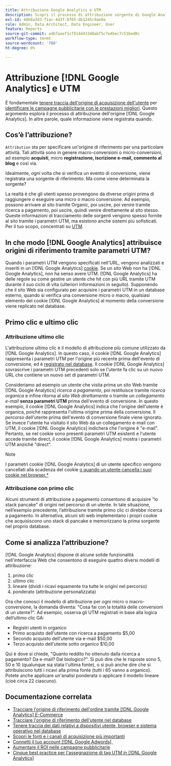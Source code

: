 ```yaml
---
title: Attribuzione Google Analytics e UTM
description: Scopri il processo di attribuzione sorgente di Google Analytics.
exl-id: 48b8a3d3-f1ac-4d3f-8f65-db1245c9ae0a
role: Admin, Data Architect, Data Engineer, User
feature: Reports
source-git-commit: adb7aaef1cf914d43348abf5c7e4bec7c51bed0c
workflow-type: tm+mt
source-wordcount: '760'
ht-degree: 0%

---
```


# Attribuzione [!DNL Google Analytics] e UTM

È fondamentale [tenere traccia dell&#39;origine di acquisizione dell&#39;utente](../../data-analyst/analysis/google-track-user-acq.md) per [identificare le campagne pubblicitarie con le prestazioni migliori](../../data-analyst/analysis/most-value-source-channel.md). Questo argomento esplora il processo di attribuzione dell&#39;origine [!DNL Google Analytics]. In altre parole, quale informazione viene registrata quando.

## Cos’è l’attribuzione?

`Attribution` sta per specificare un&#39;origine di riferimento per una particolare attività. Tali attività sono in genere macro-conversioni o micro-conversioni, ad esempio **acquisti**, micro **registrazione, iscrizione e-mail, commento al blog** e così via.

Idealmente, ogni volta che si verifica un evento di conversione, viene registrata una sorgente di riferimento. Ma come viene determinata la sorgente?

La realtà è che gli utenti spesso provengono da diverse origini prima di raggiungere o eseguire una micro o macro conversione. Ad esempio, possono arrivare al sito tramite Organic, poi uscire, poi venire tramite ricerca a pagamento, poi uscire, quindi venire direttamente al sito stesso. Queste informazioni di tracciamento delle sorgenti vengono spesso fornite al sito tramite i parametri UTM, ma esistono anche sistemi più sofisticati. Per il tuo scopo, concentrati su [UTM](https://support.google.com/analytics/answer/1033867?hl=en&ref_topic=1032998).

## In che modo [!DNL Google Analytics] attribuisce origini di riferimento tramite parametri UTM?

Quando i parametri UTM vengono specificati nell&#39;URL, vengono analizzati e inseriti in un [!DNL Google Analytics] [cookie](https://en.wikipedia.org/wiki/HTTP_cookie). Se un sito Web non ha [!DNL Google Analytics], non ha senso avere UTM. [!DNL Google Analytics] ha delle regole su come gestire un utente che hit con più URL tramite UTM durante il suo ciclo di vita (ulteriori informazioni in seguito). Supponendo che il sito Web sia configurato per acquisire i parametri UTM in un database esterno, quando si verifica una conversione micro o macro, qualsiasi elemento del cookie [!DNL Google Analytics] al momento della conversione viene replicato nel database.

## Primo clic e ultimo clic

### Attribuzione ultimo clic

L&#39;attribuzione ultimo clic è il modello di attribuzione più comune utilizzato da [!DNL Google Analytics]. In questo caso, il cookie [!DNL Google Analytics] rappresenta i parametri UTM per l&#39;origine più recente prima dell&#39;evento di conversione, ed è [registrato nel database](../../data-analyst/analysis/google-track-user-acq.md). Il cookie [!DNL Google Analytics] sovrascrive i parametri UTM precedenti solo se l&#39;utente fa clic su un nuovo URL che contiene un nuovo set di parametri UTM.

Consideriamo ad esempio un utente che visita prima un sito Web tramite [!DNL Google Analytics] *ricerca a pagamento*, poi restituisce tramite *ricerca organica* e infine ritorna al *sito Web direttamente* o tramite un *collegamento e-mail* **senza parametri UTM** prima dell&#39;evento di conversione. In questo esempio, il cookie [!DNL Google Analytics] indica che l&#39;origine dell&#39;utente è organica, poiché rappresenta l&#39;ultima origine prima della conversione. Il *percorso* dell&#39;utente prima dell&#39;evento di conversione finale viene ignorato. Se invece l&#39;utente ha visitato il sito Web da un collegamento e-mail con UTM, il cookie [!DNL Google Analytics] indicherà che l&#39;origine è &quot;e-mail&quot;. Pertanto, se nel cookie sono presenti parametri UTM esistenti e l&#39;utente accede tramite direct, il cookie [!DNL Google Analytics] mostra i parametri UTM anziché &quot;direct&quot;.

>[!NOTE]
>
>I parametri cookie [!DNL Google Analytics] di un utente specifico vengono cancellati alla scadenza del cookie [o quando un utente cancella i suoi cookie nel browser.*](https://developers.google.com/analytics/devguides/collection/analyticsjs/cookie-usage)

### Attribuzione con primo clic

Alcuni strumenti di attribuzione a pagamento consentono di acquisire &quot;lo stack pancake&quot; di origini nel percorso di un utente. In tale situazione, nell’esempio precedente, l’attribuzione tramite primo clic ci direbbe ricerca a pagamento. In alternativa, alcuni siti web implementano i propri cookie che acquisiscono uno stack di pancake e memorizzano la prima sorgente nel proprio database.

## Come si analizza l’attribuzione?

[!DNL Google Analytics] dispone di alcune solide funzionalità nell&#39;interfaccia Web che consentono di eseguire quattro diversi modelli di attribuzione:

1. primo clic
1. ultimo clic
1. lineare (dividi i ricavi equamente tra tutte le origini nel percorso)
1. ponderato (attribuzione personalizzata)

Ora che conosci il modello di attribuzione per ogni micro o macro-conversione, la domanda diventa: &quot;Cosa fai con la totalità delle conversioni di un utente?&quot;.  Ad esempio, osserva gli UTM registrati in base alla logica dell’ultimo clic GA:

* Registri utenti in organico
* Primo acquisto dell&#39;utente con ricerca a pagamento $5,00
* Secondo acquisto dell&#39;utente via e-mail $50,00
* Terzo acquisto dell&#39;utente sotto organico $10,00

Qui è dove si chiede, &quot;Quanto reddito ho ottenuto dalla ricerca a pagamento? Da e-mail?  Dal biologico?&quot;. Si può dire che le risposte sono 5, 50 e 10 (qualunque sia stata l&#39;ultima fonte), o si può anche dire che si attribuiscono tutti i ricavi alla prima fonte (tutti i 65 vanno a organico). Potete anche applicare un&#39;analisi ponderata o applicare il modello lineare (cioè circa 22 ciascuno).

## Documentazione correlata

* [Tracciare l&#39;origine di riferimento dell&#39;ordine tramite  [!DNL Google Analytics] E-Commerce](../importing-data/integrations/google-ecommerce.md)
* [Tracciare l&#39;origine di riferimento dell&#39;utente nel database](../analysis/google-track-user-acq.md)
* [Tenere traccia dei dati relativi a dispositivi utente, browser e sistema operativo nel database](../analysis/google-track-user-acq.md)
* [Scopri le fonti e i canali di acquisizione più importanti](../analysis/most-value-source-channel.md)
* [Connetti il tuo account  [!DNL Google Adwords] &#x200B;](../importing-data/integrations/google-adwords.md)
* [Aumentare il ROI nelle campagne pubblicitarie](../analysis/roi-ad-camp.md)
* [Cinque best practice per l&#39;assegnazione di tag UTM in [!DNL Google Analytics]](../../best-practices/utm-tagging-google.md)
